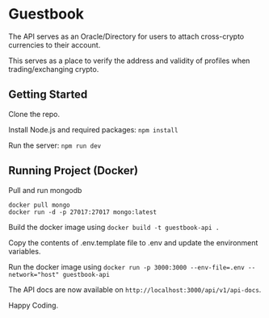 # Guestbook

The API serves as an Oracle/Directory for users to attach cross-crypto currencies to their account.

This serves as a place to verify the address and validity of profiles when trading/exchanging crypto.

## Getting Started

Clone the repo.

Install Node.js and required packages: `npm install`

Run the server: `npm run dev`

## Running Project (Docker)

Pull and run mongodb

```
docker pull mongo
docker run -d -p 27017:27017 mongo:latest
```

Build the docker image using `docker build -t guestbook-api .`

Copy the contents of .env.template file to .env and update the environment variables.

Run the docker image using `docker run -p 3000:3000 --env-file=.env --network="host" guestbook-api`

The API docs are now available on `http://localhost:3000/api/v1/api-docs`.

Happy Coding.
